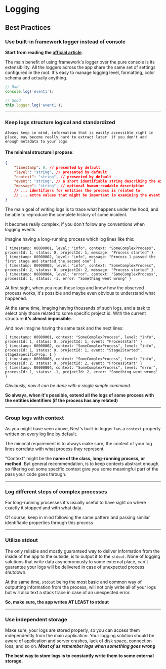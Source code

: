 # Logging

## Best Practices

### Use built-in framework logger instead of console
**Start from reading the [official article](https://docs.nestjs.com/techniques/logger)**.

The main benefit of using framework's logger over the pure console is its extensibility.
All the loggers across the app share the same set of settings configured in the root. 
It's easy to manage logging level, formatting, color schema and actually anything.
```typescript
// Bad
console.log('event1');

// Good
this.logger.log('event1');
```

***
### Keep logs structure logical and standardized
`Always keep in mind, information that is easily accessible right in place, may become really hard to extract later 
if you don't add enough metadata to your logs`

#### The minimal structure I propose:

```json
{
	"timestamp": 0, // presented by default
	"level": "string", // presented by default
	"context": "string", // presented by default
	"event": "string", // a short identifiable string describing the exact line of code you log from
	"message": "string", // optional human-readable description
	// ... identifiers for entities the process is related to
	// ... extra values that might be important in examining the event 
}
```

The main goal of writing logs is to trace what happens under the hood, and be able 
to reproduce the complete history of some incident.

It becomes really complex, if you don't follow any conventions when logging events.

Imagine having a long-running process which log lines like this:
```text
{ timestamp: 00000001, level: "info", context: "SomeComplexProcess", processId: 1, status: 0, projectId: 1, message: "Process started" }
{ timestamp: 00000002, level: "info", message: "Process 1 passed the first stage and started the second one" }
{ timestamp: 00000003, level: "info", context: "SomeComplexProcess", processId: 2, status: 0, projectId: 2, message: "Process started" }
{ timestamp: 00000004, level: "error", context: "SomeComplexProcess", processId: 1, status: -1, error: "Something went wrong" }
```
At first sight, when you read these logs and know how the observed process works, 
it's possible and maybe even obvious to understand what happened. 

At the same time, imaging having thousands of such logs, and a task to select only
those related to some specific project id. With the current structure 
**it's almost impossible**.

And now imagine having the same task and the next lines:
```text
{ timestamp: 00000001, context: "SomeComplexProcess", level: "info", processId: 1, status: 0, projectId: 1, event: "ProcessStart" }
{ timestamp: 00000002, context: "SomeComplexProcess", level: "info", processId: 1, status: 0, projectId: 1, event: "Stage2Started", stage2SpecificProp: 1 }
{ timestamp: 00000003, context: "SomeComplexProcess", level: "info", processId: 2, status: 0, projectId: 2, event: "ProcessStart" }
{ timestamp: 00000004, context: "SomeComplexProcess", level: "error", processId: 1, status: -1, projectId: 2, error: "Something went wrong" }
```
*Obviously, now it can be done with a single simple command.*

**So always, when it's possible, extend all the logs of some process with the entities identifiers (if the process has any related)**


***
### Group logs with context
As you might have seen above, Nest's built-in logger has a `context` property written on every log line by default.

The minimal requirement is to always make sure, the context of your log lines correlate with what process they represent.

"Context" might be the **name of the class, long-running process, or method**. Byt general recommendation, is to keep contexts 
abstract enough, so filtering out some specific context give you some meaningful part of the pass your code goes through.

***
### Log different steps of complex processes
For long-running processes it's usually useful to have sight on where exactly it stopped and with what data.

Of course, keep in mind following the same pattern and passing similar identifiable properties through this process

***
### Utilize stdout
The only reliable and mostly guaranteed way to deliver information from the inside 
of the app to the outside, is to output it to the `stdout`. None of logging solutions 
that write data asynchronously to some external place, can't guarantee your logs 
will be delivered in case of unexpected process shutdown.

At the same time, `stdout` being the most basic and common way of outputting 
information from the process, will not only write all of your logs but will 
also text a stack trace in case of an unexpected error.

**So, make sure, the app writes AT LEAST to stdout**

***
### Use independent storage
Make sure, your logs are stored properly, so you can access them independently 
from the main application. Your logging solution should be aware of application 
and server crashes, lack of disk space, connection loss, and so on.
***Most of us remember logs when something goes wrong***

**The best way to store logs is to constantly write them to some external storage.**
